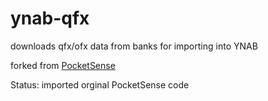 ynab-qfx
========

downloads qfx/ofx data from banks for importing into YNAB

forked from [PocketSense](https://sites.google.com/site/pocketsense/home/msmoneyfixp1/p2)

Status: imported orginal PocketSense code
